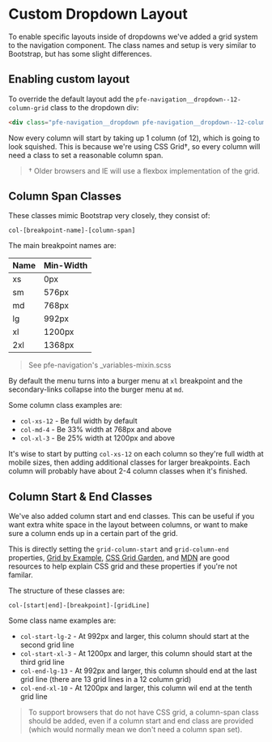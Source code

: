 # Custom Dropdown Layout

To enable specific layouts inside of dropdowns we've added a grid system to the navigation component. The class names and setup is very similar to Bootstrap, but has some slight differences.

## Enabling custom layout

To override the default layout add the `pfe-navigation__dropdown--12-column-grid` class to the dropdown div:

```html
<div class="pfe-navigation__dropdown pfe-navigation__dropdown--12-column-grid">
```

Now every column will start by taking up 1 column (of 12), which is going to look squished. This is because we're using CSS Grid†, so every column will need a class to set a reasonable column span.

> † Older browsers and IE will use a flexbox implementation of the grid.

## Column Span Classes

These classes mimic Bootstrap very closely, they consist of:

```
col-[breakpoint-name]-[column-span]
```

The main breakpoint names are:


| Name | Min-Width |
|------|-----------|
| xs   |       0px |
| sm   |     576px |
| md   |     768px |
| lg   |     992px |
| xl   |    1200px |
| 2xl  |    1368px |

> See pfe-navigation's _variables-mixin.scss

By default the menu turns into a burger menu at `xl` breakpoint and the secondary-links collapse into the burger menu at `md`.

Some column class examples are:

* `col-xs-12` - Be full width by default
* `col-md-4` - Be 33% width at 768px and above
* `col-xl-3` - Be 25% width at 1200px and above

It's wise to start by putting `col-xs-12` on each column so they're full width at mobile sizes, then adding additional classes for larger breakpoints. Each column will probably have about 2-4 column classes when it's finished.

## Column Start & End Classes

We've also added column start and end classes. This can be useful if you want extra white space in the layout between columns, or want to make sure a column ends up in a certain part of the grid.

This is directly setting the `grid-column-start` and `grid-column-end` properties, [Grid by Example](https://gridbyexample.com/examples/), [CSS Grid Garden](https://cssgridgarden.com/), and [MDN](https://developer.mozilla.org/en-US/docs/Web/CSS/CSS_Grid_Layout) are good resources to help explain CSS grid and these properties if you're not familar.

The structure of these classes are:

```
col-[start|end]-[breakpoint]-[gridLine]
```

Some class name examples are:
* `col-start-lg-2` - At 992px and larger, this column should start at the second grid line
* `col-start-xl-3` - At 1200px and larger, this column should start at the third grid line
* `col-end-lg-13` - At 992px and larger, this column should end at the last grid line (there are 13 grid lines in a 12 column grid)
* `col-end-xl-10` - At 1200px and larger, this column wil end at the tenth grid line

> To support browsers that do not have CSS grid, a column-span class should be added, even if a column start and end class are provided (which would normally mean we don't need a column span set).
